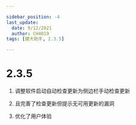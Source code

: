 ```yaml
---

sidebar_position: -4
last_update:
  date: 9/12/2021
  author: CH4019
tags: [建大助手, 2.3.5]

---
```


# 2.3.5

1. 调整软件启动自动检查更新为侧边栏手动检查更新

2. 且完善了检查更新但提示无可用更新的漏洞

3. 优化了用户体验
